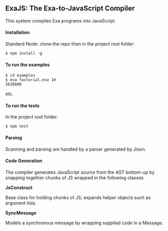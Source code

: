 ## ExaJS: The Exa-to-JavaScript Compiler

This system compiles Exa programs into JavaScript.

#### Installation

Standard Node: clone the repo then in the project root folder:

    $ npm install -g
    
#### To run the examples

	$ cd examples
	$ exa factorial.exa 10
	3628800
	
etc.

#### To run the tests 

In the project root folder:

    $ npm test

#### Parsing

Scanning and parsing are handled by a parser generated by Jison.

#### Code Generation

The compiler generates JavaScript source from the AST bottom-up by snapping together chunks of JS wrapped in the following classes.

**JsConstruct**

Base class for holding chunks of JS; expands helper objects such as argument lists.

**SyncMessage**

Models a synchronous message by wrapping supplied code in a Message.